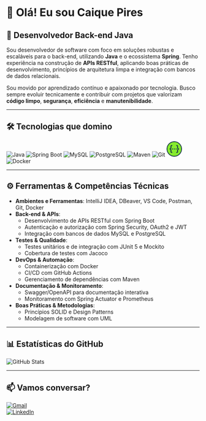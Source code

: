 # 👋 Olá! Eu sou Caique Pires

## 💼 Desenvolvedor Back-end Java

Sou desenvolvedor de software com foco em soluções robustas e escaláveis para o back-end, utilizando **Java** e o ecossistema **Spring**. Tenho experiência na construção de **APIs RESTful**, aplicando boas práticas de desenvolvimento, princípios de arquitetura limpa e integração com bancos de dados relacionais.

Sou movido por aprendizado contínuo e apaixonado por tecnologia. Busco sempre evoluir tecnicamente e contribuir com projetos que valorizam **código limpo**, **segurança**, **eficiência** e **manutenibilidade**.

---

## 🛠️ Tecnologias que domino

<p align="left">
  <img src="https://cdn.jsdelivr.net/gh/devicons/devicon/icons/java/java-original.svg" width="40" height="40" alt="Java"/>
  <img src="https://cdn.jsdelivr.net/gh/devicons/devicon/icons/spring/spring-original.svg" width="40" height="40" alt="Spring Boot"/>
  <img src="https://cdn.jsdelivr.net/gh/devicons/devicon/icons/mysql/mysql-original.svg" width="40" height="40" alt="MySQL"/>
  <img src="https://cdn.jsdelivr.net/gh/devicons/devicon/icons/postgresql/postgresql-original.svg" width="40" height="40" alt="PostgreSQL"/>
  <img src="https://cdn.jsdelivr.net/gh/devicons/devicon/icons/maven/maven-original.svg" width="40" height="40" alt="Maven"/>
  <img src="https://cdn.jsdelivr.net/gh/devicons/devicon/icons/git/git-original.svg" width="40" height="40" alt="Git"/>
  <img src="https://raw.githubusercontent.com/devicons/devicon/master/icons/swagger/swagger-original.svg" width="40" height="40" alt="Swagger"/>
  <img src="https://cdn.jsdelivr.net/gh/devicons/devicon/icons/docker/docker-original.svg" width="50" height="50" alt="Docker"/>
</p>

---

## ⚙️ Ferramentas & Competências Técnicas

- **Ambientes e Ferramentas**: IntelliJ IDEA, DBeaver, VS Code, Postman, Git, Docker  
- **Back-end & APIs**:
  - Desenvolvimento de APIs RESTful com Spring Boot  
  - Autenticação e autorização com Spring Security, OAuth2 e JWT  
  - Integração com bancos de dados MySQL e PostgreSQL
- **Testes & Qualidade**:
  - Testes unitários e de integração com JUnit 5 e Mockito  
  - Cobertura de testes com Jacoco  
- **DevOps & Automação**:
  - Containerização com Docker  
  - CI/CD com GitHub Actions  
  - Gerenciamento de dependências com Maven  
- **Documentação & Monitoramento**:
  - Swagger/OpenAPI para documentação interativa  
  - Monitoramento com Spring Actuator e Prometheus  
- **Boas Práticas & Metodologias**:
  - Princípios SOLID e Design Patterns  
  - Modelagem de software com UML   

---

## 📊 Estatísticas do GitHub

![GitHub Stats](https://github-readme-stats.vercel.app/api?username=caiquepirs&show_icons=true&theme=radical)

---

## 📫 Vamos conversar?

[![Gmail](https://img.shields.io/badge/Email-Gmail-red?style=flat&logo=gmail)](mailto:pirescaiq@gmail.com)  
[![LinkedIn](https://img.shields.io/badge/LinkedIn-LinkedIn-blue?style=flat&logo=linkedin)](https://www.linkedin.com/in/caique-pires-8843aa332)



